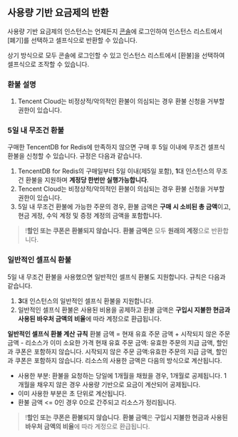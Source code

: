 ## 사용량 기반 요금제의 반환
사용량 기반 요금제의 인스턴스는 언제든지 [콘솔](https://console.cloud.tencent.com/redis)에 로그인하여 인스턴스 리스트에서 [폐기]를 선택하고 셀프식으로 반환할 수 있습니다.


상기 방식으로 모두 콘솔에 로그인할 수 있고 인스턴스 리스트에서 [환불]을 선택하여 셀프식으로 조작할 수 있습니다.

### 환불 설명

1. Tencent Cloud는 비정상적/악의적인 환불이 의심되는 경우 환불 신청을 거부할 권한이 있습니다.

### 5일 내 무조건 환불
구매한 TencentDB for Redis에 만족하지 않으면 구매 후 5일 이내에 무조건 셀프식 환불을 신청할 수 있습니다. 규정은 다음과 같습니다.
1. TencentDB for Redis의 구매일부터 5일 이내(제5일 포함), **1**대 인스턴스의 무조건 환불을 지원하며 **계정당 한번만 실행가능합니다**.
2. Tencent Cloud는 비정상적/악의적인 환불이 의심되는 경우 환불 신청을 거부할 권한이 있습니다.
3. 5일 내 무조건 환불에 가능한 주문의 경우, 환불 금액은 **구매 시 소비된 총 금액**이고, 현금 게정, 수익 계정 및 증정 계정의 금액을 포함합니다.
>!**할인 또는 쿠폰은 환불되지 않습니다.**
**환불 금액은** 모두 **원래의 계정**으로 반환합니다.

### 일반적인 셀프식 환불
5일 내 무조건 환불을 사용했으면 일반적인 셀프식 환불도 지원합니다. 규칙은 다음과 같습니다.
1. **3**대 인스턴스의 일반적인 셀프식 환불을 지원합니다.
1. 일반적인 셀프식 환불은 사용된 비용을 공제하고 환불 금액은 **구입시 지불한 현금과 사용된 바우처 금액의 비율**에 따라 계정으로 환급됩니다.



**일반적인 셀프식 환불 계산 규칙**
환불 금액 = 현재 유효 주문 금액 + 시작되지 않은 주문 금액 - 리소스가 이미 소요한 가격
현재 유효 주문 금액: 유효한 주문의 지급 금액, 할인과 쿠폰은 포함하지 않습니다.
시작되지 않은 주문 금액:유효한 주문의 지급 금액, 할인과 쿠폰은 포함하지 않습니다.
리소스의 사용한 금액은 다음의 방식으로 계산됩니다.
- 사용한 부분: 환불을 요청하는 당일에 1개월을 채웠을 경우, 1개월로 공제됩니다. 1개월을 채우지 않은 경우 사용량 기반으로 요금이 계산되어 공제됩니다.
- 이미 사용한 부분은 초 단위로 계산됩니다.
- 환불 금액 <= 0인 경우 0으로 간주되고 리소스가 정리됩니다.
>!**할인 또는 쿠폰은 환불되지 않습니다**.
**환불 금액**은 **구입시 지불한 현금과 사용된 바우처 금액의 비율**에 따라 계정으로 환급됩니다.
